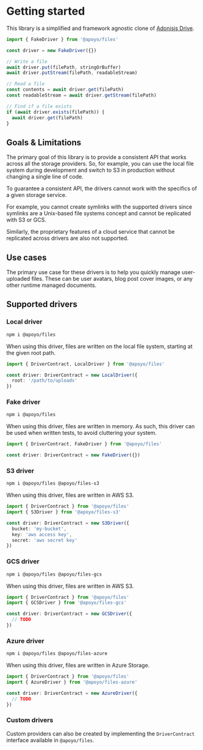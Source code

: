 # Getting started

This library is a simplified and framework agnostic clone of [Adonisjs Drive](https://github.com/adonisjs/drive).

```ts
import { FakeDriver } from '@apoyo/files'

const driver = new FakeDriver({})

// Write a file
await driver.put(filePath, stringOrBuffer)
await driver.putStream(filePath, readableStream)

// Read a file
const contents = await driver.get(filePath)
const readableStream = await driver.getStream(filePath)

// Find if a file exists
if (await driver.exists(filePath)) {
  await driver.get(filePath)
}
```

## Goals & Limitations

The primary goal of this library is to provide a consistent API that works across all the storage providers. So, for example, you can use the local file system during development and switch to S3 in production without changing a single line of code.

To guarantee a consistent API, the drivers cannot work with the specifics of a given storage service.

For example, you cannot create symlinks with the supported drivers since symlinks are a Unix-based file systems concept and cannot be replicated with S3 or GCS.

Similarly, the proprietary features of a cloud service that cannot be replicated across drivers are also not supported.

## Use cases

The primary use case for these drivers is to help you quickly manage user-uploaded files. These can be user avatars, blog post cover images, or any other runtime managed documents.

## Supported drivers

### Local driver

```sh
npm i @apoyo/files
```

When using this driver, files are written on the local file system, starting at the given root path.

```ts
import { DriverContract, LocalDriver } from '@apoyo/files'

const driver: DriverContract = new LocalDriver({
  root: '/path/to/uploads'
})
```

### Fake driver

```sh
npm i @apoyo/files
```

When using this driver, files are written in memory. As such, this driver can be used when written tests, to avoid cluttering your system.

```ts
import { DriverContract, FakeDriver } from '@apoyo/files'

const driver: DriverContract = new FakeDriver({})
```

### S3 driver

```sh
npm i @apoyo/files @apoyo/files-s3
```

When using this driver, files are written in AWS S3.

```ts
import { DriverContract } from '@apoyo/files'
import { S3Driver } from '@apoyo/files-s3'

const driver: DriverContract = new S3Driver({
  bucket: 'my-bucket',
  key: 'aws access key',
  secret: 'aws secret key'
})
```

### GCS driver

```sh
npm i @apoyo/files @apoyo/files-gcs
```

When using this driver, files are written in AWS S3.

```ts
import { DriverContract } from '@apoyo/files'
import { GCSDriver } from '@apoyo/files-gcs'

const driver: DriverContract = new GCSDriver({
  // TODO
})
```

### Azure driver

```sh
npm i @apoyo/files @apoyo/files-azure
```

When using this driver, files are written in Azure Storage.

```ts
import { DriverContract } from '@apoyo/files'
import { AzureDriver } from '@apoyo/files-azure'

const driver: DriverContract = new AzureDriver({
  // TODO
})
```

### Custom drivers

Custom providers can also be created by implementing the `DriverContract` interface available in `@apoyo/files`.
